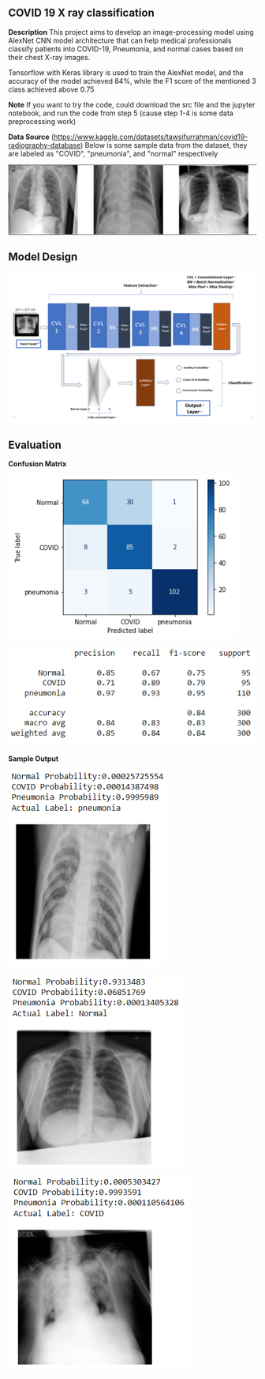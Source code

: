 ## COVID 19 X ray classification

**Description**
This project aims to develop an image-processing model
using AlexNet CNN model architecture that can help medical professionals classify patients
into COVID-19, Pneumonia, and normal cases based on their chest X-ray images.

Tensorflow with Keras library is used to train the AlexNet model, and the accuracy of the model achieved 84%,
while the F1 score of the mentioned 3 class achieved above 0.75

**Note**
If you want to try the code, could download the src file and the jupyter notebook, and run the code from step 5 (cause step 1-4 is some data preprocessing work)

**Data Source**
(https://www.kaggle.com/datasets/tawsifurrahman/covid19-radiography-database)
Below is some sample data from the dataset, they are labeled as "COVID", "pneumonia", and "normal" respectively
<p>
  <img src="./src/readMeImg/sampleImg.png" />
</p>

## Model Design
<p>
  <img src="./src/readMeImg/modelDesign.png" />
</p>

## Evaluation
**Confusion Matrix**
<p>
  <img src="./src/readMeImg/CM1.png" />
</p>
<p>
  <img src="./src/readMeImg/CM2.png" />
</p>

**Sample Output**
<p>
  <img src="./src/readMeImg/SO1.png" />
</p>
<p>
  <img src="./src/readMeImg/SO2.png" />
</p>
<p>
  <img src="./src/readMeImg/SO3.png" />
</p>
